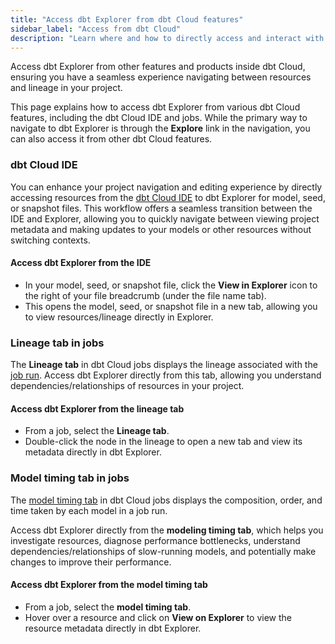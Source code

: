 ```yaml
---
title: "Access dbt Explorer from dbt Cloud features"
sidebar_label: "Access from dbt Cloud"
description: "Learn where and how to directly access and interact with dbt Explorer from dbt Cloud features and products."
---
```


Access dbt Explorer from other features and products inside dbt Cloud, ensuring you have a seamless experience navigating between resources and lineage in your project. 

This page explains how to access dbt Explorer from various dbt Cloud features, including the dbt Cloud IDE and jobs. While the primary way to navigate to dbt Explorer is through the **Explore** link in the navigation, you can also access it from other dbt Cloud features.

### dbt Cloud IDE 
You can enhance your project navigation and editing experience by directly accessing resources from the [dbt Cloud IDE](/docs/cloud/dbt-cloud-ide/develop-in-the-cloud) to dbt Explorer for model, seed, or snapshot files. This workflow offers a seamless transition between the IDE and Explorer, allowing you to quickly navigate between viewing project metadata and making updates to your models or other resources without switching contexts.

#### Access dbt Explorer from the IDE
- In your model, seed, or snapshot file, click the **View in Explorer** icon to the right of your file breadcrumb (under the file name tab). 
- This opens the model, seed, or snapshot file in a new tab, allowing you to view resources/lineage directly in Explorer. 

<Lightbox src="/img/docs/collaborate/dbt-explorer/explorer-from-ide.jpg" title="Access dbt Explorer from the IDE by clicking on the 'View in Explorer' icon next to the file breadcrumbs. " />

### Lineage tab in jobs
The **Lineage tab** in dbt Cloud jobs displays the lineage associated with the [job run](/docs/deploy/jobs). Access dbt Explorer directly from this tab, allowing you understand dependencies/relationships of resources in your project.

#### Access dbt Explorer from the lineage tab
- From a job, select the **Lineage tab**. 
- Double-click the node in the lineage to open a new tab and view its metadata directly in dbt Explorer.

<Lightbox src="/img/docs/collaborate/dbt-explorer/explorer-from-lineage.gif" title="Access dbt Explorer from the lineage tab by double-clicking on the lineage node." />

### Model timing tab in jobs <Lifecycle status="enterprise,team"/>
The [model timing tab](/docs/deploy/run-visibility#model-timing) in dbt Cloud jobs displays the composition, order, and time taken by each model in a job run. 

Access dbt Explorer directly from the **modeling timing tab**, which helps you investigate resources, diagnose performance bottlenecks, understand dependencies/relationships of slow-running models, and potentially make changes to improve their performance.

#### Access dbt Explorer from the model timing tab
- From a job, select the **model timing tab**.
- Hover over a resource and click on **View on Explorer** to view the resource metadata directly in dbt Explorer. 

<Lightbox src="/img/docs/collaborate/dbt-explorer/explorer-from-model-timing.jpg" title="Access dbt Explorer from the model timing tab by hovering over the resource and clicking 'View in Explorer'." />
